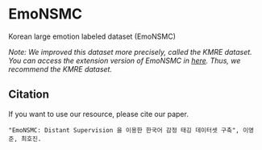 # EmoNSMC

Korean large emotion labeled dataset (EmoNSMC)


[here]: https://github.com/passing2961/KMRE

*Note: We improved this dataset more precisely, called the KMRE dataset. You can access the extension version of EmoNSMC in [here]. Thus, we recommend the KMRE dataset.* 

## Citation

If you want to use our resource, please cite our paper.

```
"EmoNSMC: Distant Supervision 을 이용한 한국어 감정 태깅 데이터셋 구축", 이영준, 최호진.
```
